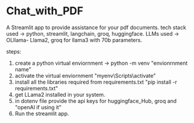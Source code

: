 # Chat_with_PDF
A Streamlit app to provide assistance for your pdf documents.
tech stack used -> python, streamlit, langchain, groq, huggingface.
LLMs used -> OLllama- Llama2, groq for llama3 with 70b parameters.

steps:
1. create a python virtual enviornment -> python -m venv "envionrnment name"
2. activate the virtual enviornment "myenv\Scripts\activate"
3. install all the libraries required from requirements.txt "pip install -r requirements.txt"
4. get LLama2 installed in your system.
5. in dotenv file provide the api keys for huggingface_Hub, groq and "openAI if using it"
6. Run the streamlit app. 
